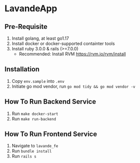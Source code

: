 # LavandeApp

## Pre-Requisite
1. Install golang, at least go1.17
2. Install docker or docker-supported containter tools
3. Install ruby 3.0.0 & rails (>=7.0.0)
    - Recommended: Install RVM https://rvm.io/rvm/install

## Installation
1. Copy `env.sample` into `.env`
2. Initiate go mod vendor, run `go mod tidy && go mod vendor -v`

## How To Run Backend Service
1. Run `make docker-start`
2. Run `make run-backend`

## How To Run Frontend Service
1. Navigate to `lavande_fe`
2. Run `bundle install`
3. Run `rails s`
